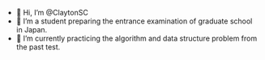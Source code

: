 - 👋 Hi, I’m @ClaytonSC
- 👀 I’m a student preparing the entrance examination of graduate school in Japan.
- 🌱 I’m currently practicing the algorithm and data structure problem from the past test.
